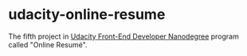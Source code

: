# udacity-online-resume
The fifth project in [Udacity Front-End Developer Nanodegree](https://www.udacity.com/course/front-end-web-developer-nanodegree--nd001) program called "Online Resumé".
